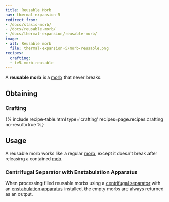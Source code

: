 ```yaml
---
title: Reusable Morb
nav: thermal-expansion-5
redirect_from:
- /docs/stasis-morb/
- /docs/reusable-morb/
- /docs/thermal-expansion/reusable-morb/
image:
- alt: Reusable morb
  file: thermal-expansion-5/morb-reusable.png
recipes:
  crafting:
  - te5-morb-reusable
---
```


A **reusable morb** is a [morb](/docs/thermal-expansion-5/morb/) that never breaks.


Obtaining
---------

### Crafting
{% include recipe-table.html type='crafting' recipes=page.recipes.crafting no-result=true %}


Usage
-----

A reusable morb works like a regular [morb](/docs/thermal-expansion-5/morb/), except it doesn't
break after releasing a contained [mob](https://minecraft.gamepedia.com/Mob).

### Centrifugal Separator with Enstabulation Apparatus
When processing filled reusable morbs using a [centrifugal
separator](/docs/thermal-expansion-5/centrifugal-separator/) with an
[enstabulation
apparatus](/docs/thermal-expansion-5/augment-enstabulation-apparatus/) installed,
the empty morbs are always returned as an output.

